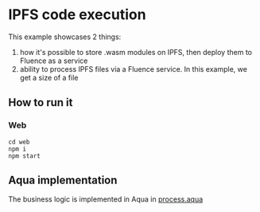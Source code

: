 # IPFS code execution
This example showcases 2 things:
1. how it's possible to store .wasm modules on IPFS, then deploy them to Fluence as a service
2. ability to process IPFS files via a Fluence service. In this example, we get a size of a file

## How to run it
### Web
```
cd web
npm i
npm start
```

## Aqua implementation
The business logic is implemented in Aqua in [process.aqua](aqua/src/process_files.aqua)

